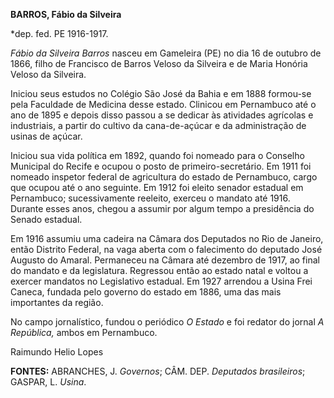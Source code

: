 **BARROS, Fábio da Silveira**

\*dep. fed. PE 1916-1917.

*Fábio da Silveira Barros* nasceu em Gameleira (PE) no dia 16 de outubro
de 1866, filho de Francisco de Barros Veloso da Silveira e de Maria
Honória Veloso da Silveira.

Iniciou seus estudos no Colégio São José da Bahia e em 1888 formou-se
pela Faculdade de Medicina desse estado. Clinicou em Pernambuco até o
ano de 1895 e depois disso passou a se dedicar às atividades agrícolas e
industriais, a partir do cultivo da cana-de-açúcar e da administração de
usinas de açúcar.

Iniciou sua vida política em 1892, quando foi nomeado para o Conselho
Municipal do Recife e ocupou o posto de primeiro-secretário. Em 1911 foi
nomeado inspetor federal de agricultura do estado de Pernambuco, cargo
que ocupou até o ano seguinte. Em 1912 foi eleito senador estadual em
Pernambuco; sucessivamente reeleito, exerceu o mandato até 1916. Durante
esses anos, chegou a assumir por algum tempo a presidência do Senado
estadual.

Em 1916 assumiu uma cadeira na Câmara dos Deputados no Rio de Janeiro,
então Distrito Federal, na vaga aberta com o falecimento do deputado
José Augusto do Amaral. Permaneceu na Câmara até dezembro de 1917, ao
final do mandato e da legislatura. Regressou então ao estado natal e
voltou a exercer mandatos no Legislativo estadual. Em 1927 arrendou a
Usina Frei Caneca, fundada pelo governo do estado em 1886, uma das mais
importantes da região.

No campo jornalístico, fundou o periódico *O Estado* e foi redator do
jornal *A República,* ambos em Pernambuco.

Raimundo Helio Lopes

**FONTES:** ABRANCHES, J. *Governos*; CÂM. DEP. *Deputados brasileiros*;
GASPAR, L. *Usina*.
